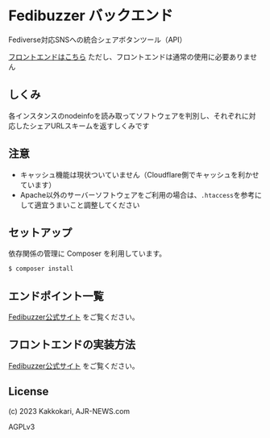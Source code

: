 # Fedibuzzer バックエンド

Fediverse対応SNSへの統合シェアボタンツール（API）

[フロントエンドはこちら](https://github.com/AJR-NEWS-DEV/fedibuzzer-lp) ただし、フロントエンドは通常の使用に必要ありません

## しくみ

各インスタンスのnodeinfoを読み取ってソフトウェアを判別し、それぞれに対応したシェアURLスキームを返すしくみです

## 注意

- キャッシュ機能は現状ついていません（Cloudflare側でキャッシュを利かせています）
- Apache以外のサーバーソフトウェアをご利用の場合は、`.htaccess`を参考にして適宜うまいこと調整してください

## セットアップ

依存関係の管理に Composer を利用しています。

```bash
$ composer install
```

## エンドポイント一覧

[Fedibuzzer公式サイト](https://fedibuzzer.ajr-news.com/#api%E3%82%92%E4%BD%BF%E7%94%A8%E3%81%97%E3%81%A6%E5%AE%9F%E8%A3%85) をご覧ください。

## フロントエンドの実装方法

[Fedibuzzer公式サイト](https://fedibuzzer.ajr-news.com/#api%E3%82%92%E4%BD%BF%E7%94%A8%E3%81%97%E3%81%A6%E5%AE%9F%E8%A3%85) をご覧ください。

## License

(c) 2023 Kakkokari, AJR-NEWS.com

AGPLv3

